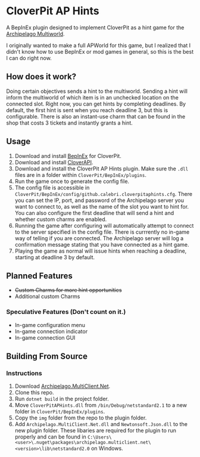 # CloverPit AP Hints
A BepInEx plugin designed to implement CloverPit as a hint game for the [Archipelago Multiworld](archipelago.gg).

I originally wanted to make a full APWorld for this game, but I realized that I didn't know how to use BepInEx or mod games in general, so this is the best I can do right now.

## How does it work?
Doing certain objectives sends a hint to the multiworld. Sending a hint will inform the multiworld of which item is in an unchecked location on the connected slot. Right now, you can get hints by completing deadlines. By default, the first hint is sent when you reach deadline 3, but this is configurable. There is also an instant-use charm that can be found in the shop that costs 3 tickets and instantly grants a hint.

## Usage
1. Download and install [BepInEx](https://thunderstore.io/c/clover-pit/p/BepInEx/BepInExPack/) for CloverPit.
1. Download and install [CloverAPI](thunderstore.io/c/clover-pit/p/ModdingAPIs/CloverAPI/).
1. Download and install the CloverPit AP Hints plugin. Make sure the `.dll` files are in a folder within `CloverPit/BepInEx/plugins`.
1. Run the game once to generate the config file.
1. The config file is accessible in `CloverPit/BepInEx/config/github.calebri.cloverpitaphints.cfg`. There you can set the IP, port, and password of the Archipelago server you want to connect to, as well as the name of the slot you want to hint for. You can also configure the first deadline that will send a hint and whether custom charms are enabled.
1. Running the game after configuring will automatically attempt to connect to the server specified in the config file. There is currrently no in-game way of telling if you are connected. The Archipelago server will log a confirmation message stating that you have connected as a hint game.
1. Playing the game as normal will issue hints when reaching a deadline, starting at deadline 3 by default.

## Planned Features
- ~~Custom Charms for more hint opportunities~~
- Additional custom Charms

### Speculative Features (Don't count on it.)
- In-game configuration menu
- In-game connection indicator
- In-game connection GUI

## Building From Source

### Instructions

1. Download [Archipelago.MultiClient.Net](https://www.nuget.org/packages/Archipelago.MultiClient.Net).
1. Clone this repo.
1. Run `dotnet build` in the project folder.
1. Move `CloverPitAPHints.dll` from `/bin/Debug/netstandard2.1` to a new folder in `CloverPit/BepInEx/plugins`.
1. Copy the `img` folder from the repo to the plugin folder.
1. Add `Archipelago.MultiClient.Net.dll` and `Newtonsoft.Json.dll` to the new plugin folder. These libaries are required for the plugin to run properly and can be found in `C:\Users\<user>\.nuget\packages\archipelago.multiclient.net\<version>\lib\netstandard2.0` on Windows.